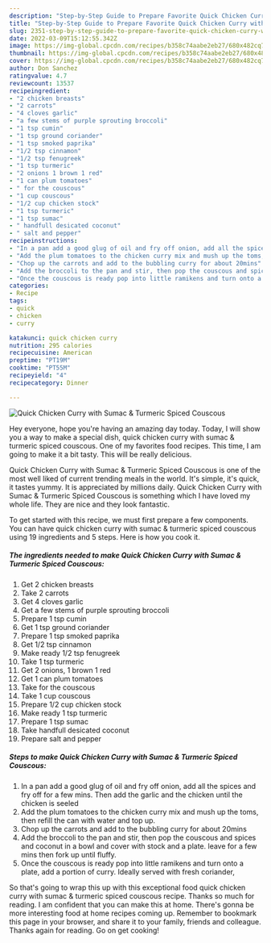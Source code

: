 ```yaml
---
description: "Step-by-Step Guide to Prepare Favorite Quick Chicken Curry with Sumac &amp;amp; Turmeric Spiced Couscous"
title: "Step-by-Step Guide to Prepare Favorite Quick Chicken Curry with Sumac &amp;amp; Turmeric Spiced Couscous"
slug: 2351-step-by-step-guide-to-prepare-favorite-quick-chicken-curry-with-sumac-and-amp-turmeric-spiced-couscous
date: 2022-03-09T15:12:55.342Z
image: https://img-global.cpcdn.com/recipes/b358c74aabe2eb27/680x482cq70/quick-chicken-curry-with-sumac-turmeric-spiced-couscous-recipe-main-photo.jpg
thumbnail: https://img-global.cpcdn.com/recipes/b358c74aabe2eb27/680x482cq70/quick-chicken-curry-with-sumac-turmeric-spiced-couscous-recipe-main-photo.jpg
cover: https://img-global.cpcdn.com/recipes/b358c74aabe2eb27/680x482cq70/quick-chicken-curry-with-sumac-turmeric-spiced-couscous-recipe-main-photo.jpg
author: Don Sanchez
ratingvalue: 4.7
reviewcount: 13537
recipeingredient:
- "2 chicken breasts"
- "2 carrots"
- "4 cloves garlic"
- "a few stems of purple sprouting broccoli"
- "1 tsp cumin"
- "1 tsp ground coriander"
- "1 tsp smoked paprika"
- "1/2 tsp cinnamon"
- "1/2 tsp fenugreek"
- "1 tsp turmeric"
- "2 onions 1 brown 1 red"
- "1 can plum tomatoes"
- " for the couscous"
- "1 cup couscous"
- "1/2 cup chicken stock"
- "1 tsp turmeric"
- "1 tsp sumac"
- " handfull desicated coconut"
- " salt and pepper"
recipeinstructions:
- "In a pan add a good glug of oil and fry off onion, add all the spices and fry off for a few mins. Then add the garlic and the chicken until the chicken is seeled"
- "Add the plum tomatoes to the chicken curry mix and mush up the toms, then refill the can with water and top up."
- "Chop up the carrots and add to the bubbling curry for about 20mins"
- "Add the broccoli to the pan and stir, then pop the couscous and spices and coconut in a bowl and cover with stock and a plate. leave for a few mins then fork up until fluffy."
- "Once the couscous is ready pop into little ramikens and turn onto a plate, add a portion of curry. Ideally served with fresh coriander,"
categories:
- Recipe
tags:
- quick
- chicken
- curry

katakunci: quick chicken curry 
nutrition: 295 calories
recipecuisine: American
preptime: "PT19M"
cooktime: "PT55M"
recipeyield: "4"
recipecategory: Dinner

---
```



![Quick Chicken Curry with Sumac &amp; Turmeric Spiced Couscous](https://img-global.cpcdn.com/recipes/b358c74aabe2eb27/680x482cq70/quick-chicken-curry-with-sumac-turmeric-spiced-couscous-recipe-main-photo.jpg)

Hey everyone, hope you're having an amazing day today. Today, I will show you a way to make a special dish, quick chicken curry with sumac &amp; turmeric spiced couscous. One of my favorites food recipes. This time, I am going to make it a bit tasty. This will be really delicious.



Quick Chicken Curry with Sumac &amp; Turmeric Spiced Couscous is one of the most well liked of current trending meals in the world. It's simple, it's quick, it tastes yummy. It is appreciated by millions daily. Quick Chicken Curry with Sumac &amp; Turmeric Spiced Couscous is something which I have loved my whole life. They are nice and they look fantastic.


To get started with this recipe, we must first prepare a few components. You can have quick chicken curry with sumac &amp; turmeric spiced couscous using 19 ingredients and 5 steps. Here is how you cook it.

<!--inarticleads1-->

##### The ingredients needed to make Quick Chicken Curry with Sumac &amp; Turmeric Spiced Couscous:

1. Get 2 chicken breasts
1. Take 2 carrots
1. Get 4 cloves garlic
1. Get a few stems of purple sprouting broccoli
1. Prepare 1 tsp cumin
1. Get 1 tsp ground coriander
1. Prepare 1 tsp smoked paprika
1. Get 1/2 tsp cinnamon
1. Make ready 1/2 tsp fenugreek
1. Take 1 tsp turmeric
1. Get 2 onions, 1 brown 1 red
1. Get 1 can plum tomatoes
1. Take  for the couscous
1. Take 1 cup couscous
1. Prepare 1/2 cup chicken stock
1. Make ready 1 tsp turmeric
1. Prepare 1 tsp sumac
1. Take  handfull desicated coconut
1. Prepare  salt and pepper




<!--inarticleads2-->

##### Steps to make Quick Chicken Curry with Sumac &amp; Turmeric Spiced Couscous:

1. In a pan add a good glug of oil and fry off onion, add all the spices and fry off for a few mins. Then add the garlic and the chicken until the chicken is seeled
1. Add the plum tomatoes to the chicken curry mix and mush up the toms, then refill the can with water and top up.
1. Chop up the carrots and add to the bubbling curry for about 20mins
1. Add the broccoli to the pan and stir, then pop the couscous and spices and coconut in a bowl and cover with stock and a plate. leave for a few mins then fork up until fluffy.
1. Once the couscous is ready pop into little ramikens and turn onto a plate, add a portion of curry. Ideally served with fresh coriander,




So that's going to wrap this up with this exceptional food quick chicken curry with sumac &amp; turmeric spiced couscous recipe. Thanks so much for reading. I am confident that you can make this at home. There's gonna be more interesting food at home recipes coming up. Remember to bookmark this page in your browser, and share it to your family, friends and colleague. Thanks again for reading. Go on get cooking!

